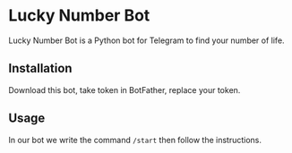 # Lucky Number Bot

Lucky Number Bot is a Python bot for Telegram to find your number of life.

## Installation

Download this bot, take token in BotFather, replace your token.

## Usage

In our bot we write the command 
```/start```
 then follow the instructions.
